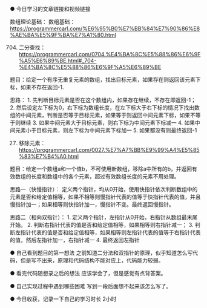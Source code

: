 ● 今日学习的文章链接和视频链接

数组理论基础：
数组基础：https://programmercarl.com/%E6%95%B0%E7%BB%84%E7%90%86%E8%AE%BA%E5%9F%BA%E7%A1%80.html

704. 二分查找：
https://programmercarl.com/0704.%E4%BA%8C%E5%88%86%E6%9F%A5%E6%89%BE.html#_704-%E4%BA%8C%E5%88%86%E6%9F%A5%E6%89%BE

题目：给定一个有序无重复元素的数组，找出目标元素，如果存在则返回该元素下标，如果不存在返回-1.
 
思路：
	1. 先判断目标元素是否在这个数组内，如果存在继续，不存在即返回-1；
	2. 然后设定左下标为0，右下标为数组长度，在左下标大于右下标的情况下找出数组的中间元素，判断是否等于目标元素，如果等于则返回中间元素下标，如果不等于则继续
	3. 如果中间元素大于目标元素，则右下标为中间元素下标减一
	4. 如果中间元素小于目标元素，则左下标为中间元素下标加一
	5. 如果都没有则最终返回-1

27. 移除元素：
https://programmercarl.com/0027.%E7%A7%BB%E9%99%A4%E5%85%83%E7%B4%A0.html

题目：给定一个数组a和一个值b，不可使用新数组，移除a中所有的b，并返回有效数组的长度和数组中的各个元素，超过有效数组长度的元素不用处理。
 
思路一（快慢指针）：
定义两个指针，均从0开始，使用快指针依次判断数组中的元素是否和给定值相等，如果不相等则慢指针代表的值等于快指针代表的值，并且慢指针加一；如果相等则快指针加一，慢指针不变。最终返回慢指针。
 
思路二（相向双指针）：
	1. 定义两个指针，左指针从0开始，右指针从数组最末尾开始。
	2. 判断右指针代表的值是否和给定值相等，如果相等则右指针减一；
	3. 判断左指针代表的值是否和给定值相等，如果相等则左指针代表的值等于右指针代表的值，然后左指针加一，右指针减一
    4. 最终返回左指针

● 自己看到题目的第一想法
之前知道二分法和双指针的原理，似乎知道怎么写代码，但是写不出来，原理和代码结构不能对应上，代码能力较弱。

● 看完代码随想录之后的想法 
应该学会了，但是感觉有点背答案。

● 自己实现过程中遇到哪些困难 
写到一段后面想不起来该怎么写了。

● 今日收获，记录一下自己的学习时长
2小时